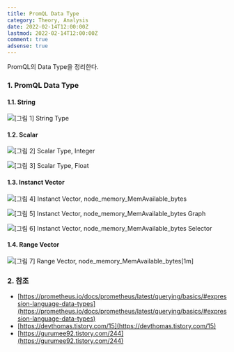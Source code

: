 ```yaml
---
title: PromQL Data Type
category: Theory, Analysis
date: 2022-02-14T12:00:00Z
lastmod: 2022-02-14T12:00:00Z
comment: true
adsense: true
---
```


PromQL의 Data Type을 정리한다.

### 1. PromQL Data Type

#### 1.1. String

![[그림 1] String Type]({{site.baseurl}}/images/theory_analysis/PromQL_Data_Type/PromQL_String_Type.PNG)

#### 1.2. Scalar

![[그림 2] Scalar Type, Integer]({{site.baseurl}}/images/theory_analysis/PromQL_Data_Type/PromQL_Scalar_Type1.PNG)

![[그림 3] Scalar Type, Float]({{site.baseurl}}/images/theory_analysis/PromQL_Data_Type/PromQL_Scalar_Type2.PNG)

#### 1.3. Instanct Vector

![[그림 4] Instanct Vector, node_memory_MemAvailable_bytes]({{site.baseurl}}/images/theory_analysis/PromQL_Data_Type/PromQL_Instant_Vector_Type1.PNG)

![[그림 5] Instanct Vector, node_memory_MemAvailable_bytes Graph]({{site.baseurl}}/images/theory_analysis/PromQL_Data_Type/PromQL_Instant_Vector_Type2.PNG)

![[그림 6] Instanct Vector, node_memory_MemAvailable_bytes Selector]({{site.baseurl}}/images/theory_analysis/PromQL_Data_Type/PromQL_Instant_Vector_Type3.PNG)

#### 1.4. Range Vector

![[그림 7] Range Vector, node_memory_MemAvailable_bytes[1m]]({{site.baseurl}}/images/theory_analysis/PromQL_Data_Type/PromQL_Range_Vector_Type.PNG)

### 2. 참조

* [https://prometheus.io/docs/prometheus/latest/querying/basics/#expression-language-data-types](https://prometheus.io/docs/prometheus/latest/querying/basics/#expression-language-data-types)
* [https://devthomas.tistory.com/15](https://devthomas.tistory.com/15)
* [https://gurumee92.tistory.com/244](https://gurumee92.tistory.com/244)